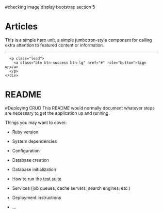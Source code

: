#checking image display bootstrap section 5
  <div class="container" id="home-container">
    <div class="jumbotron text-center text-white text-bold">
      <h1 class="display-4">Articles</h1>
      <p class="lead">This is a simple hero unit, a simple jumbotron-style component for calling extra attention to featured content or information.</p>
      <hr class="my-4">

      <p class="lead">
        <a class="btn btn-success btn-lg" href="#" role="button">Sign up</a>
      </p>
    </div>
  </div>








# README
#Deploying CRUD
This README would normally document whatever steps are necessary to get the
application up and running.

Things you may want to cover:

* Ruby version

* System dependencies

* Configuration

* Database creation

* Database initialization

* How to run the test suite

* Services (job queues, cache servers, search engines, etc.)

* Deployment instructions

* ...
